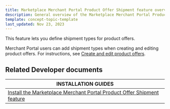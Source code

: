 ```yaml
---
title: Marketplace Merchant Portal Product Offer Shipment feature overview
description: General overview of the Marketplace Merchant Portal Product Offer Shipment feature
template: concept-topic-template
last_updated: Nov 23, 2023
---
```


This feature lets you define shipment types for product offers.

Merchant Portal users can add shipment types when creating and editing product offers. For instructions, see [Create and edit product offers](/docs/pbc/all/offer-management/{{page.version}}/unified-commerce/unified-commerce-create-and-edit-product-offers.html).

## Related Developer documents

| INSTALLATION GUIDES|
| -------------- |
| [Install the Marketplace Merchant Portal Product Offer Shipment feature](/docs/pbc/all/offer-management/{{page.version}}/marketplace/install-and-upgrade/install-features/install-the-marketplace-merchant-portal-product-offer-shipment-feature.html) |
